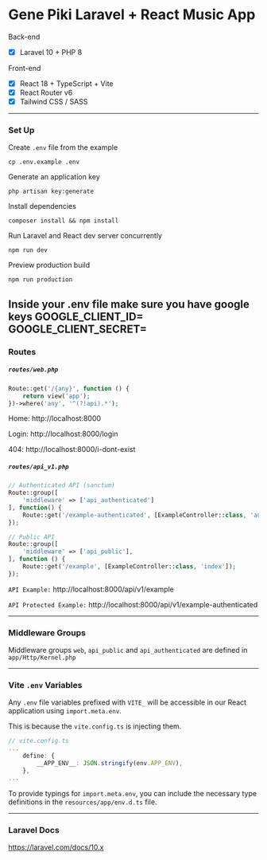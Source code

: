 # Gene Piki Laravel + React Music App

Back-end 
- [x] Laravel 10 + PHP 8

Front-end 
- [x] React 18 + TypeScript + Vite
- [x] React Router v6
- [x] Tailwind CSS / SASS

---

### Set Up 

Create `.env` file from the example
```
cp .env.example .env
```

Generate an application key
```
php artisan key:generate
```

Install dependencies 
```
composer install && npm install
``` 

Run Laravel and React dev server concurrently
```
npm run dev
``` 

Preview production build 
```
npm run production
``` 
Inside your .env file make sure you have google keys
GOOGLE_CLIENT_ID=
GOOGLE_CLIENT_SECRET=
---

### Routes 

##### `routes/web.php` 

```php
Route::get('/{any}', function () {
    return view('app');
})->where('any', '^(?!api).*');
```

Home: http://localhost:8000

Login: http://localhost:8000/login

404: http://localhost:8000/i-dont-exist

##### `routes/api_v1.php` 

```php
// Authenticated API (sanctum)
Route::group([
    'middleware' => ['api_authenticated']
], function() {
    Route::get('/example-authenticated', [ExampleController::class, 'authenticated']);
});

// Public API
Route::group([
    'middleware' => ['api_public'],
], function () {
    Route::get('/example', [ExampleController::class, 'index']);
});

``` 

`API Example:` http://localhost:8000/api/v1/example 

`API Protected Example:` http://localhost:8000/api/v1/example-authenticated 

---

### Middleware Groups 

Middleware groups `web`, `api_public` and `api_authenticated` are defined in `app/Http/Kernel.php` 

---

### Vite `.env` Variables 

Any `.env` file variables prefixed with `VITE_` will be accessible in our React application using `import.meta.env`. 

This is because the `vite.config.ts` is injecting them. 

```ts
// vite.config.ts
...
    define: {
        __APP_ENV__: JSON.stringify(env.APP_ENV),
    },
...
```

To provide typings for `import.meta.env`, you can include the necessary type definitions in the `resources/app/env.d.ts` file.

---

### Laravel Docs 

https://laravel.com/docs/10.x
